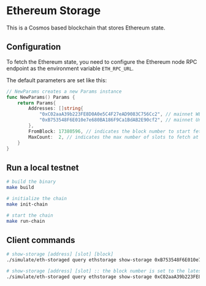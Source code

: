 # Ethereum Storage
This is a Cosmos based blockchain that stores Ethereum state.

## Configuration
To fetch the Ethereum state, you need to configure the Ethereum node RPC endpoint as the environment variable `ETH_RPC_URL`.

The default parameters are set like this:
```go
// NewParams creates a new Params instance
func NewParams() Params {
	return Params{
		Addresses: []string{
			"0xC02aaA39b223FE8D0A0e5C4F27eAD9083C756Cc2", // mainnet WETH
			"0xB753548F6E010e7e680BA186F9Ca1BdAB2E90cf2", // mainnet Uniswap Proxy Admin
		},
		FromBlock: 17380596, // indicates the block number to start fetching the state
		MaxCount:  2, // indicates the max number of slots to fetch at once
	}
}
```

## Run a local testnet
```bash
# build the binary
make build 

# initialize the chain
make init-chain

# start the chain
make run-chain
```

## Client commands
```bash
# show-storage [address] [slot] [block] 
./simulate/eth-storaged query ethstorage show-storage 0xB753548F6E010e7e680BA186F9Ca1BdAB2E90cf2 0 17380596 --output json

# show-storage [address] [slot] :: the block number is set to the latest block 
./simulate/eth-storaged query ethstorage show-storage 0xC02aaA39b223FE8D0A0e5C4F27eAD9083C756Cc2 0 --output json
```
